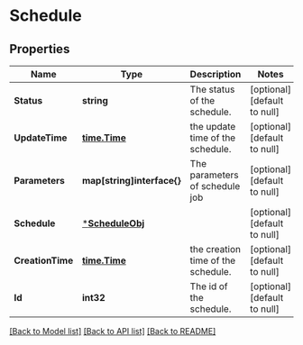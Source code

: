 # Schedule

## Properties
Name | Type | Description | Notes
------------ | ------------- | ------------- | -------------
**Status** | **string** | The status of the schedule. | [optional] [default to null]
**UpdateTime** | [**time.Time**](time.Time.md) | the update time of the schedule. | [optional] [default to null]
**Parameters** | **map[string]interface{}** | The parameters of schedule job | [optional] [default to null]
**Schedule** | [***ScheduleObj**](ScheduleObj.md) |  | [optional] [default to null]
**CreationTime** | [**time.Time**](time.Time.md) | the creation time of the schedule. | [optional] [default to null]
**Id** | **int32** | The id of the schedule. | [optional] [default to null]

[[Back to Model list]](../README.md#documentation-for-models) [[Back to API list]](../README.md#documentation-for-api-endpoints) [[Back to README]](../README.md)


